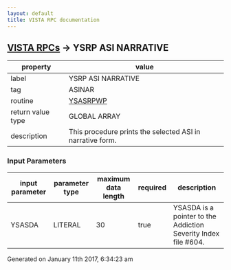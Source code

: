 ```yaml
---
layout: default
title: VISTA RPC documentation
---
```




## [VISTA RPCs](TableOfContent.md) &#8594; YSRP ASI NARRATIVE 

 property | value 
--- | --- 
 label | YSRP ASI NARRATIVE
 tag | ASINAR
 routine | [YSASRPWP](http://code.osehra.org/dox/Routine_YSASRPWP_source.html)
 return value type | GLOBAL ARRAY
 description | This procedure prints the selected ASI in narrative form.

### Input Parameters

| input parameter | parameter type | maximum data length | required | description | 
| --- | --- | --- | --- | --- | 
| YSASDA | LITERAL | 30 | true | YSASDA is a pointer to the Addiction Severity Index file #604. | 




Generated on January 11th 2017, 6:34:23 am